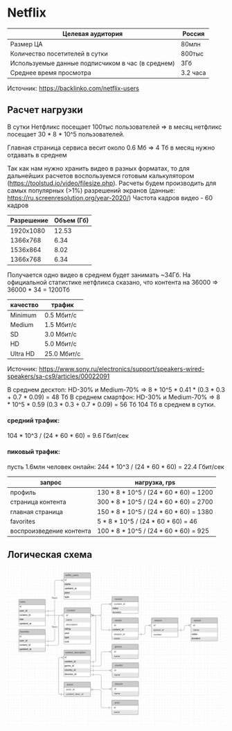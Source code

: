 # Netflix
| Целевая аудитория                                 | Россия |
|---------------------------------------------------|--------|
| Размер ЦА                                         | 80млн  |
| Количество посетителей в сутки                    | 800тыс |
| Используемые данные подписчиком в час (в среднем) | 3Гб    |
| Среднее время просмотра | 3.2 часа    |

Источник: https://backlinko.com/netflix-users
## Расчет нагрузки
В сутки Нетфликс посещает 100тыс пользователей => в месяц нетфликс посещает 30 * 8 * 10^5 пользователей.

Главная страница сервиса весит около 0.6 Мб => 4 Тб в месяц нужно отдавать в среднем

Так как нам нужно хранить видео в разных форматах, то для дальнейших расчетов воспользуемся готовым калькулятором (https://toolstud.io/video/filesize.php).
Расчеты будем производить для самых популярных (>1%) разрешений экранов (данные: https://ru.screenresolution.org/year-2020/)
Частота кадров видео - 60 кадров

| Разрешение | Объем (Гб) | 
|------------|------------|
| 1920х1080  | 12.53      |
| 1366х768   | 6.34       |
| 1536х864   | 8.02       |
| 1366х768   | 6.34       |

Получается одно видео в среднем будет занимать ~34Гб. На официальной статистике нетфликса сказано, что контента на 36000 =>
36000 * 34 = 1200Тб

| качество | трафик      | 
|----------|-------------|
| Minimum  | 0.5 Мбит/с  |
| Medium   | 1.5 Мбит/с  |
| SD       | 3.0 Мбит/с  |
| HD       | 5.0 Мбит/с  |
| Ultra HD | 25.0 Мбит/с |

Источник: https://www.sony.ru/electronics/support/speakers-wired-speakers/sa-cs9/articles/00022091

В среднем десктоп: HD-30% и Medium-70% => 8 * 10^5 * 0.41 * (0.3 * 0.3 + 0.7 * 0.09) = 48 Тб
В среднем смартфон: HD-30% и Medium-70% => 8 * 10^5 * 0.59 (0.3 * 0.3 + 0.7 * 0.09) = 56 Тб
104 Тб в среднем в сутки.

#### средний трафик:
104 * 10^3 / (24 * 60 * 60) = 9.6 Гбит/сек
#### пиковый трафик:
пусть 1.6млн человек онлайн: 244 * 10^3 / (24 * 60 * 60) = 22.4 Гбит/сек

| запрос | нагрузка, rps | 
|------------|------------|
| профиль | 130 * 8 * 10^5 / (24 * 60 * 60) = 1200 |
| страница контента | 300 * 8 * 10^5 / (24 * 60 * 60) = 2700 |
| главная страница | 150 * 8 * 10^5 / (24 * 60 * 60) = 1380 |
| favorites | 5 * 8 * 10^5 / (24 * 60 * 60) = 46 |
| воспроизведение контента | 100 * 8 * 10^5 / (24 * 60 * 60) = 925 |

## Логическая схема
![img.png](src/base.png)
